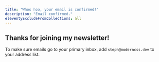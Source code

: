 ```yaml
---
title: "Whoo hoo, your email is confirmed!"
description: "Email confirmed."
eleventyExcludeFromCollections: all
---
```


## Thanks for joining my newsletter!

To make sure emails go to your primary inbox, add `steph@moderncss.dev` to your address list.
